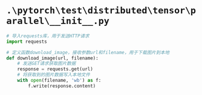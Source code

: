 # `.\pytorch\test\distributed\tensor\parallel\__init__.py`

```py
# 导入requests库，用于发送HTTP请求
import requests

# 定义函数download_image，接收参数url和filename，用于下载图片到本地
def download_image(url, filename):
    # 发送GET请求获取图片数据
    response = requests.get(url)
    # 将获取到的图片数据写入本地文件
    with open(filename, 'wb') as f:
        f.write(response.content)
```